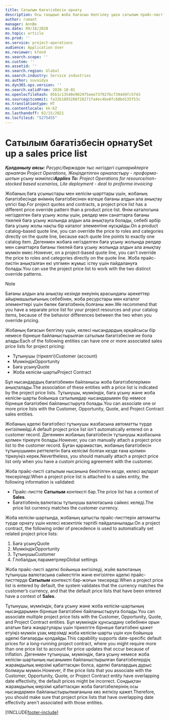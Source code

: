 ```yaml
---
title: Сатылым бағатізбесін орнату
description: Осы тақырып жоба бағасын белгілеу үшін сатылым прайс-листтері туралы ақпаратты ұсынады.
author: rumant
manager: AnnBe
ms.date: 09/18/2020
ms.topic: article
ms.prod: ''
ms.service: project-operations
audience: Application User
ms.reviewer: kfend
ms.search.scope: ''
ms.custom: ''
ms.assetid: ''
ms.search.region: Global
ms.search.industry: Service industries
ms.author: suvaidya
ms.dyn365.ops.version: ''
ms.search.validFrom: 2020-10-01
ms.openlocfilehash: 05b1c13540e902975eee7379276cf394d9fc5743
ms.sourcegitcommit: fa32b1893286f20271fa4ec4be8fc68bd135f53c
ms.translationtype: HT
ms.contentlocale: kk-KZ
ms.lasthandoff: 02/15/2021
ms.locfileid: "5275455"
---
```

# <a name="set-up-a-sales-price-list"></a><span data-ttu-id="75b33-103">Сатылым бағатізбесін орнату</span><span class="sxs-lookup"><span data-stu-id="75b33-103">Set up a sales price list</span></span>

<span data-ttu-id="75b33-104">_**Қолданылу аясы:** Ресурс/биржадан тыс негіздегі сценарийлерге арналған Project Operations, Жеңілдетілген орналастыру - проформа-шотын ұсыну мәмілесі_</span><span class="sxs-lookup"><span data-stu-id="75b33-104">_**Applies To:** Project Operations for resource/non-stocked based scenarios, Lite deployment - deal to proforma invoicing_</span></span>

<span data-ttu-id="75b33-105">Жобаның баға ұсыныстары мен келісім-шарттары үшін, жобаның бағатізбесінде өнімнің бағатізбесінен өзгеше бағаны алдын ала анықтау үлгісі бар.</span><span class="sxs-lookup"><span data-stu-id="75b33-105">For project quotes and contracts, a project price list has a different price override pattern than a product price list.</span></span> <span data-ttu-id="75b33-106">Өнім каталогына негізделген баға ұсыну жолы үшін, рөлдер мен санаттарға бағаны тікелей баға ұсыну жолында алдын ала анықтауға болады, себебі әрбір баға ұсыну жолы нақты бір каталог элементіне нұсқайды.</span><span class="sxs-lookup"><span data-stu-id="75b33-106">On a product catalog–based quote line, you can override the price to roles and categories directly on the quote line, because each quote line points to exactly one catalog item.</span></span> <span data-ttu-id="75b33-107">Дегенмен жобаға негізделген баға ұсыну жолында рөлдер мен санаттарға бағаны тікелей баға ұсыну жолында алдын ала анықтау мүмкін емес.</span><span class="sxs-lookup"><span data-stu-id="75b33-107">However, on a project-based quote line, you can't override the price to roles and categories directly on the quote line.</span></span> <span data-ttu-id="75b33-108">Жоба прайс-листін анықталған екі үлгімен жұмыс істеу үшін пайдалануға болады.</span><span class="sxs-lookup"><span data-stu-id="75b33-108">You can use the project price list to work with the two distinct override patterns.</span></span>

> [!NOTE]
> <span data-ttu-id="75b33-109">Бағаны алдын ала анықтау кезінде екеуінің арасындағы әрекеттер айырмашылығының себебінен, жоба ресурстары мен каталог элементтері үшін бөлек бағатізбенің болғаны жөн.</span><span class="sxs-lookup"><span data-stu-id="75b33-109">We recommend that you have a separate price list for your project resources and your catalog items, because of the behavior differences between the two when you override pricing.</span></span>

<span data-ttu-id="75b33-110">Жобаның бағасын белгілеу үшін, келесі нысандардың әрқайсысы бір немесе бірнеше байланыстырылған сатылым бағатізбесіне ие бола алады:</span><span class="sxs-lookup"><span data-stu-id="75b33-110">Each of the following entities can have one or more associated sales price lists for project pricing:</span></span>

- <span data-ttu-id="75b33-111">Тұтынушы (тіркелгі)</span><span class="sxs-lookup"><span data-stu-id="75b33-111">Customer (account)</span></span> 
- <span data-ttu-id="75b33-112">Мүмкіндік</span><span class="sxs-lookup"><span data-stu-id="75b33-112">Opportunity</span></span> 
- <span data-ttu-id="75b33-113">Баға ұсыну</span><span class="sxs-lookup"><span data-stu-id="75b33-113">Quote</span></span> 
- <span data-ttu-id="75b33-114">Жоба келісім-шарты</span><span class="sxs-lookup"><span data-stu-id="75b33-114">Project Contract</span></span>

<span data-ttu-id="75b33-115">Бұл нысандардың бағатізбемен байланысы жоба бағатізбелерімен анықталады.</span><span class="sxs-lookup"><span data-stu-id="75b33-115">The association of these entities with a price list is indicated by the project price lists.</span></span> <span data-ttu-id="75b33-116">Тұтынушы, мүмкіндік, баға ұсыну және жоба келісім-шарты бойынша сатылымдар нысандарымен бір немесе бірнеше бағатізбені байланыстыруға болады.</span><span class="sxs-lookup"><span data-stu-id="75b33-116">You can associate one or more price lists with the Customer, Opportunity, Quote, and Project Contract sales entities.</span></span>

<span data-ttu-id="75b33-117">Жобаның әдепкі бағатізбесі тұтынушы жазбасына автоматты түрде енгізілмейді.</span><span class="sxs-lookup"><span data-stu-id="75b33-117">A default project price list isn't automatically entered on a customer record.</span></span> <span data-ttu-id="75b33-118">Дегенмен жобаның бағатізбесін тұтынушы жазбасына қолмен тіркеуге болады.</span><span class="sxs-lookup"><span data-stu-id="75b33-118">However, you can manually attach a project price list to the customer record.</span></span> <span data-ttu-id="75b33-119">Бұған қарамастан, жобаның бағатізбесін тұтынушымен реттелетін баға келісімі болған кезде ғана қолмен тіркеуіңіз керек.</span><span class="sxs-lookup"><span data-stu-id="75b33-119">Nevertheless, you should manually attach a project price list only when you have a custom pricing agreement with the customer.</span></span> 

<span data-ttu-id="75b33-120">Жоба прайс-листі сатылым нысанына бекітілген кезде, келесі ақпарат тексеріледі:</span><span class="sxs-lookup"><span data-stu-id="75b33-120">When a project price list is attached to a sales entity, the following information is validated:</span></span>

- <span data-ttu-id="75b33-121">Прайс-листте **Сатылым** контексті бар.</span><span class="sxs-lookup"><span data-stu-id="75b33-121">The price list has a context of **Sales**.</span></span> 
- <span data-ttu-id="75b33-122">Бағатізбенің валютасы тұтынушы валютасына сәйкес келеді.</span><span class="sxs-lookup"><span data-stu-id="75b33-122">The price list currency matches the customer currency.</span></span> 

<span data-ttu-id="75b33-123">Жоба келісім-шартында, жобаның қатысты прайс-листтерін автоматты түрде орнату үшін келесі кезектілік тәртібі пайдаланылады:</span><span class="sxs-lookup"><span data-stu-id="75b33-123">On a project contract, the following order of precedence is used to automatically set related project price lists:</span></span>

1. <span data-ttu-id="75b33-124">Баға ұсыну</span><span class="sxs-lookup"><span data-stu-id="75b33-124">Quote</span></span>
2. <span data-ttu-id="75b33-125">Мүмкіндік</span><span class="sxs-lookup"><span data-stu-id="75b33-125">Opportunity</span></span>
3. <span data-ttu-id="75b33-126">Тұтынушы</span><span class="sxs-lookup"><span data-stu-id="75b33-126">Customer</span></span> 
4. <span data-ttu-id="75b33-127">Глобалдық параметрлер</span><span class="sxs-lookup"><span data-stu-id="75b33-127">Global settings</span></span> 

<span data-ttu-id="75b33-128">Жоба прайс-листі әдепкі бойынша енгізіледі, жүйе валютаның тұтынушы валютасына сәйкестігін және енгізілген әдепкі прайс-листтерде **Сатылым** контексті бар-жоғын тексереді.</span><span class="sxs-lookup"><span data-stu-id="75b33-128">When a project price list is entered by default, the system validates that the currency matches the customer’s currency, and that the default price lists that have been entered have a context of **Sales**.</span></span>

<span data-ttu-id="75b33-129">Тұтынушы, мүмкіндік, баға ұсыну және жоба келісім-шартының нысандарымен бірнеше бағатізбені байланыстыруға болады.</span><span class="sxs-lookup"><span data-stu-id="75b33-129">You can associate multiple project price lists with the Customer, Opportunity, Quote, and Project Contract entities.</span></span> <span data-ttu-id="75b33-130">Бұл мүмкіндік құнсыздану себебінен орын алатын баға жаңартулары үшін тіркелгіге бірнеше бағатізбені қажет етуіңіз мүмкін ұзақ мерзімді жоба келісім-шарты үшін күн бойынша әдепкі бағаларды қолдайды.</span><span class="sxs-lookup"><span data-stu-id="75b33-130">This capability supports date-specific default prices for a long-running project contract, where you might require more than one price list to account for price updates that occur because of inflation.</span></span> <span data-ttu-id="75b33-131">Дегенмен тұтынушы, мүмкіндік, баға ұсыну немесе жоба келісім-шартының нысанымен байланыстырылған бағатізбелердің жарамдылық мерзімі қабаттасқан болса, әдепкі бағалардың дұрыс болмауы мүмкін.</span><span class="sxs-lookup"><span data-stu-id="75b33-131">However, if the price lists that you associate with the Customer, Opportunity, Quote, or Project Contract entity have overlapping date effectivity, the default prices might be incorrect.</span></span> <span data-ttu-id="75b33-132">Сондықтан жарамдылық мерзімі қабаттасқан жоба бағатізбелерінің осы нысандармен байланыстырылмағанына көз жеткізу қажет.</span><span class="sxs-lookup"><span data-stu-id="75b33-132">Therefore, you should make sure that project price lists that have overlapping date effectivity aren't associated with those entities.</span></span>


[!INCLUDE[footer-include](../includes/footer-banner.md)]